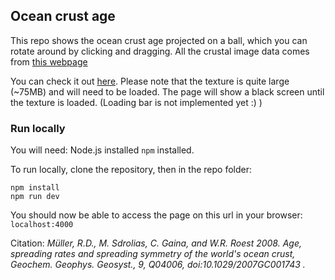 ## Ocean crust age

This repo shows the ocean crust age projected on a ball, which you can rotate around by clicking and dragging.
All the crustal image data comes from [this webpage](https://www.ngdc.noaa.gov/mgg/image/crustalimages.html)

You can check it out [here](https://loosetooth.github.io/three-growing-earth/).
Please note that the texture is quite large (~75MB) and will need to be loaded. The page will show a black screen until the texture is loaded. (Loading bar is not implemented yet :) )
### Run locally

You will need:
Node.js installed
`npm` installed.

To run locally, clone the repository, then in the repo folder:
```
npm install
npm run dev
```

You should now be able to access the page on this url in your browser: `localhost:4000`

Citation:
*Müller, R.D., M. Sdrolias, C. Gaina, and W.R. Roest 2008. Age, spreading rates and spreading symmetry of the world's ocean crust, Geochem. Geophys. Geosyst., 9, Q04006, doi:10.1029/2007GC001743 .*
